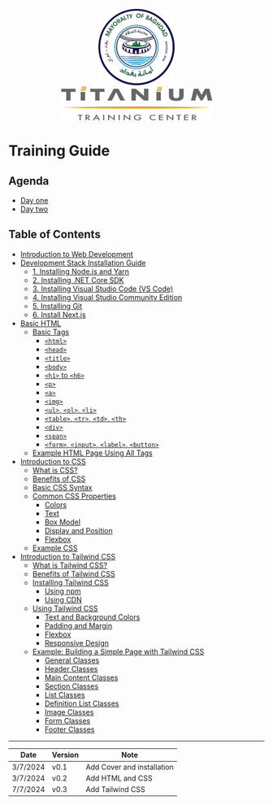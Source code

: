 <dev style="text-align: center">

![Amanna Baghdad Logo](./img/logo-amana.png)
<br />
![Ti  Logo](./img/S-Ti-lgo.png)

</dev>

# Training Guide

## Agenda

- [Day one](00-Agenda.md#day-one-sunday-august-4-2024)
- [Day two](00-Agenda.md#day-two-tuesday-august-6-2024)

## Table of Contents

- [Introduction to Web Development](00-Introduction.md#introduction-to-web-development)
- [Development Stack Installation Guide](01-Installation.md#development-stack-installation-guide)
  - [1. Installing Node.js and Yarn](01-Installation.md#1-installing-nodejs-and-yarn)
  - [2. Installing .NET Core SDK](01-Installation.md#2-installing-net-core-sdk)
  - [3. Installing Visual Studio Code (VS Code)](01-Installation.md#3-installing-visual-studio-code-vs-code)
  - [4. Installing Visual Studio Community Edition](01-Installation.md#4-installing-visual-studio-community-edition)
  - [5. Installing Git](01-Installation.md#5-installing-git)
  - [6. Install Next.js](01-Installation.md#6-install-nextjs)
- [Basic HTML](02-html.md#html-basics)
  - [Basic Tags](02-html.md#basic-html-tags)
    - [`<html>`](02-html.md#html)
    - [`<head>`](02-html.md#head)
    - [`<title>`](02-html.md#title)
    - [`<body>`](02-html.md#body)
    - [`<h1>` to `<h6>`](02-html.md#h1-to-h6)
    - [`<p>`](02-html.md#p)
    - [`<a>`](02-html.md#a)
    - [`<img>`](02-html.md#img)
    - [`<ul>`, `<ol>`, `<li>`](02-html.md#ul-ol-li)
    - [`<table>`, `<tr>`, `<td>`, `<th>`](02-html.md#table-tr-td-th)
    - [`<div>`](02-html.md#div)
    - [`<span>`](02-html.md#span)
    - [`<form>`, `<input>`, `<label>`, `<button>`](02-html.md#form-input-label-button)
  - [Example HTML Page Using All Tags](02-html.md#example-html-page-using-all-tags)
- [Introduction to CSS](03-css.md#introduction-to-css)
  - [What is CSS?](03-css.md#what-is-css)
  - [Benefits of CSS](03-css.md#benefits-of-css)
  - [Basic CSS Syntax](03-css.md#basic-css-syntax)
  - [Common CSS Properties](03-css.md#common-css-properties)
    - [Colors](03-css.md#colors)
    - [Text](03-css.md#text)
    - [Box Model](03-css.md#box-model)
    - [Display and Position](03-css.md#display-and-position)
    - [Flexbox](03-css.md#flexbox)
  - [Example CSS](03-css.md#example-css)
- [Introduction to Tailwind CSS](04-tailwind.md#introduction-to-tailwind-css)
  - [What is Tailwind CSS?](04-tailwind.md#what-is-tailwind-css)
  - [Benefits of Tailwind CSS](04-tailwind.md#benefits-of-tailwind-css)
  - [Installing Tailwind CSS](04-tailwind.md#installing-tailwind-css)
    - [Using npm](04-tailwind.md#using-npm)
    - [Using CDN](04-tailwind.md#using-cdn)
  - [Using Tailwind CSS](04-tailwind.md#using-tailwind-css)
    - [Text and Background Colors](04-tailwind.md#text-and-background-colors)
    - [Padding and Margin](04-tailwind.md#padding-and-margin)
    - [Flexbox](04-tailwind.md#flexbox)
    - [Responsive Design](04-tailwind.md#responsive-design)
  - [Example: Building a Simple Page with Tailwind CSS](04-tailwind.md#example-building-a-simple-page-with-tailwind-css)
    - [General Classes](04-tailwind.md#general-classes)
    - [Header Classes](04-tailwind.md#header-classes)
    - [Main Content Classes](#main-content-classes)
    - [Section Classes](#section-classes)
    - [List Classes](04-tailwind.md#list-classes)
    - [Definition List Classes](04-tailwind.md#definition-list-classes)
    - [Image Classes](04-tailwind.md#image-classes)
    - [Form Classes](04-tailwind.md#form-classes)
    - [Footer Classes](04-tailwind.md#footer-classes)

---

| Date     | Version | Note                       |
| -------- | ------- | -------------------------- |
| 3/7/2024 | v0.1    | Add Cover and installation |
| 3/7/2024 | v0.2    | Add HTML and CSS           |
| 7/7/2024 | v0.3    | Add Tailwind CSS           |
